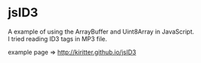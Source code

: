 jsID3
=====
A example of using the ArrayBuffer and Uint8Array in JavaScript.  
I tried reading ID3 tags in MP3 file.

example page => http://kiritter.github.io/jsID3
